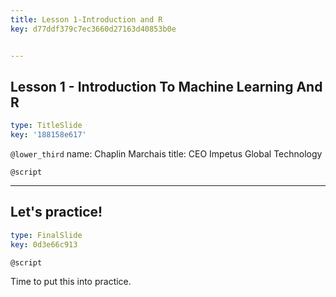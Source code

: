 ```yaml
---
title: Lesson 1-Introduction and R
key: d77ddf379c7ec3660d27163d40853b0e


---
```

## Lesson 1 - Introduction To Machine Learning And R

```yaml
type: TitleSlide
key: '188158e617'
```

`@lower_third`
name: Chaplin Marchais
title: CEO Impetus Global Technology

`@script`



---
## Let's practice!

```yaml
type: FinalSlide
key: 0d3e66c913
```

`@script`

Time to put this into practice.

